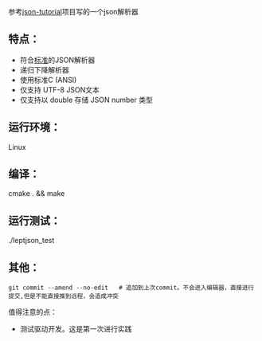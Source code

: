 参考[json-tutorial](https://github.com/miloyip/json-tutorial)项目写的一个json解析器

## 特点：
- 符合[标准](https://www.ecma-international.org/publications/files/ECMA-ST/ECMA-404.pdf)的JSON解析器
- 递归下降解析器
- 使用标准C (ANSI)
- 仅支持 UTF-8 JSON文本
- 仅支持以 double 存储 JSON number 类型

## 运行环境：
Linux

## 编译：
cmake . && make

## 运行测试：
./leptjson_test

## 其他：
`git commit --amend --no-edit   # 追加到上次commit。不会进入编辑器，直接进行提交,但是不能直接推到远程，会造成冲突`

值得注意的点：
- 测试驱动开发。这是第一次进行实践